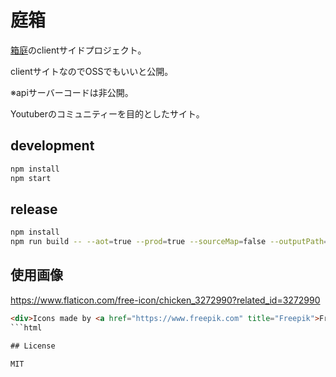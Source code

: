 # 庭箱

[箱庭](hako.v-kurore.com)のclientサイドプロジェクト。

clientサイトなのでOSSでもいいと公開。

※apiサーバーコードは非公開。

Youtuberのコミュニティーを目的としたサイト。

## development

```bash
npm install
npm start
```

## release

```bash
npm install
npm run build -- --aot=true --prod=true --sourceMap=false --outputPath=/usr/share/nginx/html
```

## 使用画像

https://www.flaticon.com/free-icon/chicken_3272990?related_id=3272990

```html
<div>Icons made by <a href="https://www.freepik.com" title="Freepik">Freepik</a> from <a href="https://www.flaticon.com/" title="Flaticon">www.flaticon.com</a></div>
```html

## License

MIT

